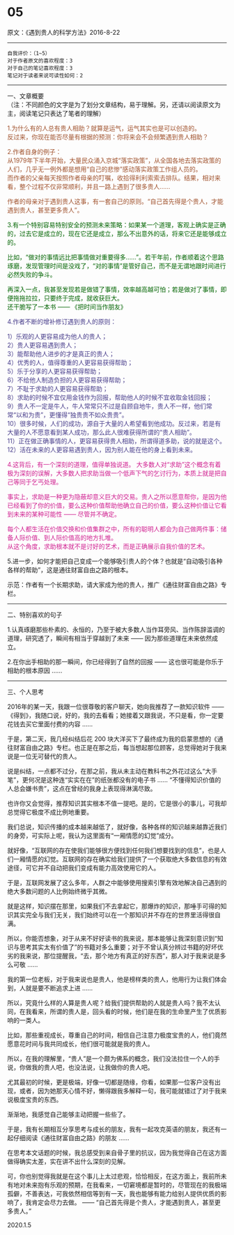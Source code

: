 # 05  

原文：《遇到贵人的科学方法》2016-8-22  

<hr>  

```  
自我评价：（1~5）  
对于作者原文的喜欢程度：3  
对于自己的笔记喜欢程度：3  
笔记对于读者来说可读性如何：2  
```  
<hr>  

一、文章概要  
（注：不同颜色的文字是为了划分文章结构，易于理解。另，还请以阅读原文为主，阅读笔记只表达了笔者的理解）  

<font color=#A0522D>1.为什么有的人总有贵人相助？就算是运气，运气其实也是可以创造的。  
反过来，你现在能否尽量有根据的预测：你将来会不会频繁遇到贵人相助？  

2.作者自身的例子：  
从1979年下半年开始，大量民众涌入京城“落实政策”，从全国各地去落实政策的人们，几乎无一例外都是想用“自己的悲惨”感动落实政策工作组人员的。  
而作者的父亲每天按照作者母亲的叮嘱，收拾得利利索索去排队。结果，相对来看，整个过程不仅非常顺利，并且一路上遇到了很多贵人……  

作者的母亲对于遇到贵人这事，有一套自己的原则。“自己首先得是个贵人，才能遇到贵人，甚至更多贵人”。 </font>  

<font color=#006400>3.有一个特别容易特别安全的预测未来策略：如果某一个道理，客观上确实是正确的，过去它是成立的，现在它还是成立，那么不出意外的话，将来它还是能够成立的。  

比如，“做对的事情远比把事情做对重要得多……”。若干年前，作者顺着这个思路琢磨，发现管理时间是没戏了，“对的事情”是管好自己，而不是无谓地跟时间进行必然失败的争斗。  

再深入一点，我甚至发现若是做错了事情，效率越高越可怕；若是做对了事情，即便拖拖拉拉，只要终于完成，就收获巨大。  
还干脆写了一本书 —— 《把时间当作朋友》</font>  

<font color=#483D8B> 4.作者不断的增补修订遇到贵人的原则：  

1）乐观的人更容易成为他人的贵人；  
2）贵人更容易遇到贵人；  
3）能帮助他人进步的才是真正的贵人；  
4）优秀的人，值得尊重的人更容易获得帮助；  
5）乐于分享的人更容易获得帮助；  
6）不给他人制造负担的人更容易获得帮助；  
7）不耻于求助的人更容易获得帮助；  
8）求助的时候不宜仅用金钱作为回报，帮助他人的时候不宜收取金钱回报；  
9）贵人不一定是牛人，牛人常常只不过是自顾自地牛，贵人不一样，他们常常“以和为贵”，更懂得“独贵贵不如众贵贵”。  
10）很多时候，人们的成功，源自于大量的人希望看到他成功。反过来，若是有大量的人不愿意看到某人成功，那么此人很难获得所谓的“贵人相助”。  
11）正在做正确事情的人，更容易获得贵人相助，所谓得道多助，说的就是这个。  
12）活在未来的人更容易遇到贵人，因为别人能在他的身上看到未来。  
</font>  

<font color=#D02090>  
4.这背后，有一个深刻的道理，值得单独说道。  
大多数人对“求助”这个概念有着极为深刻的误解，大多数人把求助当做一个低声下气的乞讨行为，本质上就是把自己等同于乞丐处理。  

事实上，求助是一种更为隐蔽却意义巨大的交易。贵人之所以愿意帮你，是因为他已经看到了你的价值，要么这种价值帮助他确立自己的价值，要么这种价值让它看到未来的某种可能性 —— 尽管并不确定。  

每个人都生活在价值交换和价值集群之中，所有的聪明人都会为自己做两件事：储备人际价值、到人际价值高的地方扎堆。  
从这个角度，求助根本就不是讨好的艺术，而是正确展示自我价值的艺术。  
</font>  

5.进一步，如何才能把自己变成一个能够吸引贵人的个体？也就是“自动吸引各种各样的帮助”，这是通往财富自由之路的根本。  

示范：作者有一个长期求助，请大家成为他的贵人，推广《通往财富自由之路》专栏。  

<hr>  

二、特别喜欢的句子  

1.认真琢磨那些朴素的、永恒的，乃至于被大多数人当作耳旁风、当作陈辞滥调的道理，研究透了，瞬间有相当于穿越到了未来 —— 因为那些道理在未来依然成立。  

2.在你出手相助的那一瞬间，你已经得到了自然的回报 —— 这也很可能是你乐于相助的根本原因 ……  

<hr>  

三、个人思考

2016年的某一天，我跟一位很尊敬的客户聊天，她向我推荐了一款知识软件 —— 《得到》，我随口说，好的，我的去看看；她接着又跟我说，不只是看，你一定要花钱去买它里面付费的内容 ……  

于是，第二天，我几经纠结后花 200 块大洋买下了最终成为我的启蒙思想的《通往财富自由之路》专栏。也正是在那之后，每当想起那位顾客，总觉得她对于我来说是一位无可替代的贵人。  

说是纠结，一点都不过分，在那之前，我从未主动在教科书之外花过这么“大手笔”，更何况是这种连“实实在在”的纸张都没有的电子书 …… “不懂得知识价值的人总会嫌书贵”，这点在曾经的我身上表现得淋漓尽致。  

也许你又会觉得，推荐知识其实根本不值一提吧。是的，它是很小的事儿，可我却总觉得它极度不成比例地重要。  

我们总说，知识传播的成本越来越低了，就好像，各种各样的知识越来越靠近我们的身旁，可实际上呢，我认为这里面有“一厢情愿的幻觉”成分。  

就好像，“互联网的存在使我们能够很方便找到任何我们想要找到的信息”，也是人们一厢情愿的幻觉。互联网的存在确实给我们提供了一个获取绝大多数信息的有效途径，可它并不自动把我们变成有能力高效使用它的人。  

于是，互联网发展了这么多年，人群之中能够使用搜索引擎有效地解决自己遇到的绝大多数问题的人比例始终微乎其微。  

就是这样，知识摆在那里，如果我们不去拿起它，那爆炸的知识，那唾手可得的知识其实完全与我们无关，我们始终可以在一个那知识并不存在的世界里活得很自满。  

所以，你能否想象，对于从来不好好读书的我来说，那本能够让我深刻意识到“知识与思考其实太有价值了”的书籍对多么重要；对于不曾认真分辨过书籍的好坏优劣的我来说，那位提醒我，“去，那个地方有真正的好东西”，那人对于我来说是多么可敬 ……  

我的第一位老板，对于我来说也是贵人，他是榜样类的贵人，他用行为让我们体会到，人就是要不断追求上进 ……  

所以，究竟什么样的人算是贵人呢？给我们提供帮助的人就是贵人吗？我不太认同，在我看来，所谓的贵人是，回头看的时候，他们是在我的生命里产生了优质影响的一类人。  

比如，那些重视成长，尊重自己的时间，相信自己注意力极度宝贵的人，他们竟然愿意花时间与我共同成长，他们很可能就是我的贵人。  

所以，在我的理解里，“贵人”是一个颇为佛系的概念，我们没法拉住一个人的手说，你做我的贵人吧，也没法说，让我做你的贵人吧。  

尤其最初的时候，更是极端，好像一切都是随缘，你看，如果那一位客户没有出现，或者，因为她那天心情不好，懒得跟我多解释一句，我可能就错过了对于我来说极度宝贵的东西。  

渐渐地，我感觉自己能够主动把握一些些了。  

于是，我有长期相互分享思考与成长的朋友，我有一起攻克英语的朋友，我还有一起仔细阅读《通往财富自由之路》的朋友 ……  

在思考本文话题的时候，我总感受到来自骨子里的抗议，因为我觉得自己在这方面做得确实太差，实在讲不出什么深刻的见解。  

可，你也别觉得我就是在这个事儿上太过悲观，恰恰相反，在这方面上，我前所未有地对未来抱有乐观的预期，在我看来，一切窘境都是暂时的，尽管现在的我极端孤僻，不善表达，可我依然相信等到有一天，我也能够有能力给别人提供优质的影响了，我肯定会尽力去做。 —— “自己首先得是个贵人，才能遇到贵人，甚至更多贵人。”  

2020.1.5  